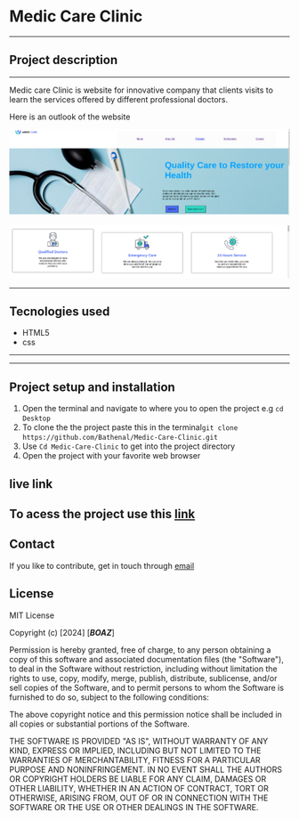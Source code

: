 # Medic Care Clinic
---
## Project description
---
Medic care Clinic is website for innovative company that clients visits to learn the services offered by different professional doctors.


Here is an outlook of the website
<!-- ![alt text](images/medical-clinic.jpg) -->
![Navigation section](mediccare.png)

![hero section](main.png)

---

## Tecnologies used
* HTML5
* css
---
---
## Project setup and installation
1. Open the terminal and navigate to where you to open the project e.g `cd Desktop`
2. To clone the the project paste this in the terminal`git clone https://github.com/Bathenal/Medic-Care-Clinic.git`
3. Use `Cd Medic-Care-Clinic` to get into the project directory
4. Open the project with your favorite web browser

## live link
To acess the project use this [link](https://bathenal.github.io/Medic-Care-Clinic/)
---
## Contact
If you like to contribute, get in touch through 
[email](https://mail.google.com/mail/u/0/#inbox?compose=new)

## License
MIT License

Copyright (c) [2024] [***BOAZ***]

Permission is hereby granted, free of charge, to any person obtaining a copy
of this software and associated documentation files (the "Software"), to deal
in the Software without restriction, including without limitation the rights
to use, copy, modify, merge, publish, distribute, sublicense, and/or sell
copies of the Software, and to permit persons to whom the Software is
furnished to do so, subject to the following conditions:

The above copyright notice and this permission notice shall be included in all
copies or substantial portions of the Software.

THE SOFTWARE IS PROVIDED "AS IS", WITHOUT WARRANTY OF ANY KIND, EXPRESS OR
IMPLIED, INCLUDING BUT NOT LIMITED TO THE WARRANTIES OF MERCHANTABILITY,
FITNESS FOR A PARTICULAR PURPOSE AND NONINFRINGEMENT. IN NO EVENT SHALL THE
AUTHORS OR COPYRIGHT HOLDERS BE LIABLE FOR ANY CLAIM, DAMAGES OR OTHER
LIABILITY, WHETHER IN AN ACTION OF CONTRACT, TORT OR OTHERWISE, ARISING FROM,
OUT OF OR IN CONNECTION WITH THE SOFTWARE OR THE USE OR OTHER DEALINGS IN THE
SOFTWARE.